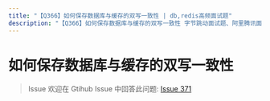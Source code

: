 ```yaml
---
title: "【Q366】如何保存数据库与缓存的双写一致性 | db,redis高频面试题"
description: "【Q366】如何保存数据库与缓存的双写一致性 字节跳动面试题、阿里腾讯面试题、美团小米面试题。"
---
```


# 如何保存数据库与缓存的双写一致性

> Issue
> 欢迎在 Gtihub Issue 中回答此问题: [Issue 371](https://github.com/shfshanyue/Daily-Question/issues/371)
